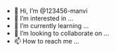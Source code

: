 - 👋 Hi, I’m @123456-manvi
- 👀 I’m interested in ...
- 🌱 I’m currently learning ...
- 💞️ I’m looking to collaborate on ...
- 📫 How to reach me ...

<!---
123456-manvi/123456-manvi is a ✨ special ✨ repository because its `README.md` (this file) appears on your GitHub profile.
You can click the Preview link to take a look at your changes.
--->
